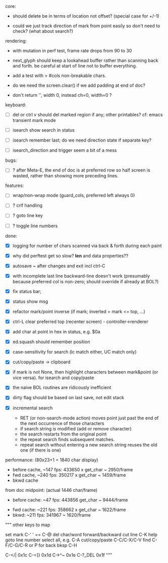 core:

- should delete be in terms of location not offset? (special case for +/-1)

- could we just track direction of mark from point easily so don't need to check?  (what about search?)


rendering:

- with mutation in perf test, frame rate drops from 90 to 30

- next_glyph should keep a lookahead buffer rather than scanning back and forth.
  be careful at start of line not to buffer everything.  
  
- add a test with > #cols non-breakable chars.

- do we need the screen.clear() if we add padding at end of doc?

- don't return '', width 0, instead ch=0, width=0 ?


keyboard:

- [ ] del or ctrl v should del marked region if any; other printables?
      cf: emacs transient mark mode

- [ ] isearch show search in status

- [ ] isearch remember last; do we need direction state if separate key?

- [ ] isearch_direction and trigger seem a bit of a mess


bugs:

- [ ] ? after Meta-E, the end of doc is at preferred row so half screen is wasted, rather than showing more preceding lines.


features:

- [ ] wrap/non-wrap mode  (guard_cols, preferred left always 0)

- [ ] ? crlf handling

- [ ] ? goto line key

- [ ] ? toggle line numbers


done:

- [x] logging for number of chars scanned via back & forth during each paint

- [x] why did perftest get so slow?  __len__ and data properties??

- [x] autosave ~ after changes and exit incl ctrl-C

- [x] with incomplete last line backward-line doesn't work (presumably because preferred col is non-zero; should override if already at BOL?)

- [x] fix status bar; 

- [x] status show msg

- [x] refactor mark/point inverse (if mark; inverted = mark <= top, ...)

- [x] ctrl-L  clear preferred top (recenter screen) - controller->renderer

- [x] add char at point in hex in status, e.g. $0a

- [x] ed.squash should remember position

- [x] case-sensitivity for search (lc match either, UC match only)

- [x] cut/copy/paste -> clipboard

- [x] if mark is not None, then highlight characters between mark&point (or vice versa).  for isearch and copy/paste 

- [x] the naive BOL routines are ridicously inefficient

- [x] dirty flag should be based on last save, not edit stack

- [x] incremental search
    - RET (or non-search-mode action) moves point just past the end of the next occurrence of those characters
    - if search string is modified (add or remove character)
    - the search restarts from the original point
    - the repeat search finds subsequent matches.  
    - repeat search without entering a new search string reuses the old one (if there is one)



performance: (80x23+1 = 1840 char display)
- before cache, ~147 fps: 433650 x get_char ~ 2950/frame
- fwd cache, ~240 fps: 350217 x get_char ~ 1459/frame
- bkwd cache


from doc midpoint:  (actual 1446 char/frame)
- before cache: ~47 fps: 443856 get_char ~ 9444/frame
+ fwd cache: ~221 fps: 358662 x get_char ~ 1622/frame
+ bkwd: ~211 fps: 341967 ~ 1620/frame

"""
other keys to map

set mark C-' ' == C-@
del char/word forward/backward
cut line C-K
help
goto line number
select all, e.g. C-A
cut/copy/paste C-C/C-X/C-V
find C-F/C-G/C-R or P for back
bksp C-H

C-</|  0x1c
C-=]}  0x1d
C->^~  0x1e
C-?_DEL 0x1f
"""
